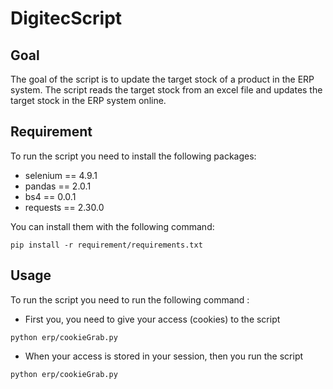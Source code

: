 # DigitecScript

## Goal
The goal of the script is to update the target stock of a product in the ERP system.
The script reads the target stock from an excel file and updates the target stock in the ERP system online.

## Requirement
To run the script you need to install the following packages:
- selenium == 4.9.1
- pandas == 2.0.1
- bs4 == 0.0.1
- requests == 2.30.0

You can install them with the following command:
```
pip install -r requirement/requirements.txt
```
## Usage
To run the script you need to run the following command :

- First you, you need to give your access (cookies) to the script
```
python erp/cookieGrab.py
```

- When your access is stored in your session, then you run the script

```
python erp/cookieGrab.py
```